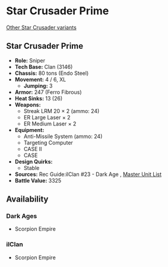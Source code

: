 # Star Crusader Prime 

[Other Star Crusader variants](../star_crusader.md) 

## Star Crusader Prime 

- **Role:** Sniper 
- **Tech Base:** Clan (3146) 
- **Chassis:** 80 tons (Endo Steel) 
- **Movement:** 4 / 6, XL 
  - **Jumping:** 3 
- **Armor:** 247 (Ferro Fibrous) 
- **Heat Sinks:** 13 (26) 
- **Weapons:** 
  - Streak LRM 20 × 2 (ammo: 24) 
  - ER Large Laser × 2 
  - ER Medium Laser × 2 
- **Equipment:** 
  - Anti-Missile System (ammo: 24) 
  - Targeting Computer 
  - CASE II 
  - CASE 
- **Design Quirks:** 
  - Stable 
- **Sources:** Rec Guide:ilClan #23 - Dark Age , [Master Unit List](http://masterunitlist.info/Unit/Details/8425) 
- **Battle Value:** 3325 

## Availability 

### Dark Ages 

- Scorpion Empire 

### ilClan 

- Scorpion Empire 

